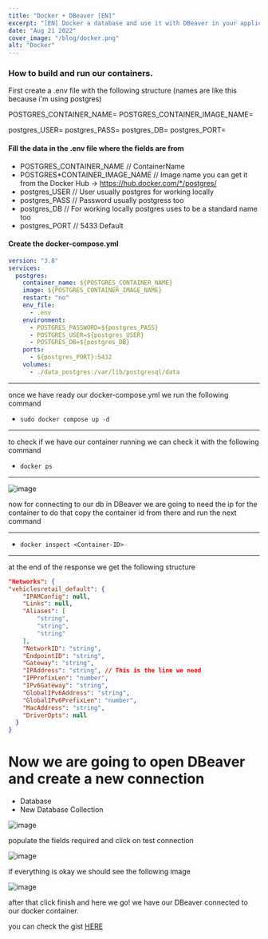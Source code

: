 ```yaml
---
title: "Docker + DBeaver [EN]"
excerpt: "[EN] Docker a database and use it with DBeaver in your application"
date: "Aug 21 2022"
cover_image: "/blog/docker.png"
alt: "Docker"
---
```


### How to build and run our containers.

First create a .env file with the following structure (names are like this because i'm using postgres)

POSTGRES_CONTAINER_NAME=
POSTGRES_CONTAINER_IMAGE_NAME=

postgres_USER=
postgres_PASS=
postgres_DB=
postgres_PORT=

#### Fill the data in the .env file where the fields are from

- POSTGRES_CONTAINER_NAME // ContainerName
- POSTGRES*CONTAINER_IMAGE_NAME // Image name you can get it from the Docker Hub -> https://hub.docker.com/*/postgres/
- postgres_USER // User usually postgres for working locally
- postgres_PASS // Password usually postgress too
- postgres_DB // For working locally postgres uses to be a standard name too
- postgres_PORT // 5433 Default

#### Create the docker-compose.yml

```yaml
version: "3.8"
services:
  postgres:
    container_name: ${POSTGRES_CONTAINER_NAME}
    image: ${POSTGRES_CONTAINER_IMAGE_NAME}
    restart: "no"
    env_file:
      - .env
    environment:
      - POSTGRES_PASSWORD=${postgres_PASS}
      - POSTGRES_USER=${postgres_USER}
      - POSTGRES_DB=${postgres_DB}
    ports:
      - ${postgres_PORT}:5432
    volumes:
      - ./data_postgres:/var/lib/postgresql/data
```

<hr>

once we have ready our docker-compose.yml we run the following command

- `sudo docker compose up -d`

<hr>

to check if we have our container running we can check it with the following command

- `docker ps`

<hr>

![image](https://user-images.githubusercontent.com/68082746/185813790-e8cf59c6-2a4f-411e-adb5-0589933a385f.png)

now for connecting to our db in DBeaver we are going to need the ip for the container to do that copy the container id from
there and run the next command

<hr>

- `docker inspect <Container-ID>`

<hr>

at the end of the response we get the following structure

```json
"Networks": {
"vehiclesretail_default": {
    "IPAMConfig": null,
    "Links": null,
    "Aliases": [
        "string",
        "string",
        "string"
    ],
    "NetworkID": "string",
    "EndpointID": "string",
    "Gateway": "string",
    "IPAddress": "string", // This is the line we need
    "IPPrefixLen": "number",
    "IPv6Gateway": "string",
    "GlobalIPv6Address": "string",
    "GlobalIPv6PrefixLen": "number",
    "MacAddress": "string",
    "DriverOpts": null
  }
}
```

# Now we are going to open DBeaver and create a new connection

- Database
- New Database Collection

![image](https://user-images.githubusercontent.com/68082746/185814323-ff37215a-640c-4bae-817c-727ce9743104.png)

populate the fields required and click on test connection

![image](https://user-images.githubusercontent.com/68082746/185814424-30da7f47-1781-460a-adcd-783fc2d245c3.png)

if everything is okay we should see the following image

![image](https://user-images.githubusercontent.com/68082746/185814444-93e8b2c0-6eaa-42fd-8f8a-4f4b6a9b51a3.png)

after that click finish and here we go! we have our DBeaver connected to our docker container.

you can check the gist [HERE](https://gist.github.com/jd-apprentice/5818628a7815975b1e56e00c5e87704a)
